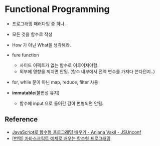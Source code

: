 # Functional Programming

- 프로그래밍 패러다임 중 하나.

- 모든 것을 함수로 작성

- How 가 아닌 What을 생각해라.

- fure function

  - 사이드 이펙트가 없는 함수로 이루어져야함.
  - 외부에 영향을 끼치면 안됨. (함수 내부에서 전역 변수를 가져다 쓴다던지..)

- for, while 문이 아닌 map, reduce, filter 사용

- **immutable**(불변성 유지)

  - 함수에 input 으로 들어간 값이 변형되면 안됨.

  



## Reference

- [JavaScript로 함수형 프로그래밍 배우기 - Anjana Vakil - JSUnconf](https://www.youtube.com/watch?v=e-5obm1G_FY&ab_channel=JSConf)
- [[번역] 자바스크립트 예제로 배우는 함수형 프로그래밍](https://medium.com/@mr.november11/%EB%B2%88%EC%97%AD-%EC%9E%90%EB%B0%94%EC%8A%A4%ED%81%AC%EB%A6%BD%ED%8A%B8-%EC%98%88%EC%A0%9C%EB%A1%9C-%EB%B0%B0%EC%9A%B0%EB%8A%94-%ED%95%A8%EC%88%98%ED%98%95-%ED%94%84%EB%A1%9C%EA%B7%B8%EB%9E%98%EB%B0%8D-ec0a95dc49d1_)

